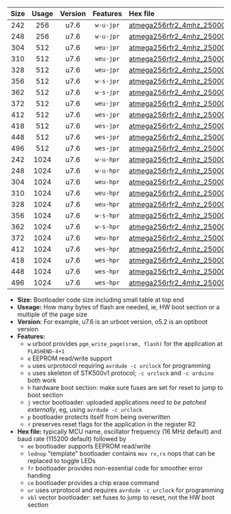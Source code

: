 |Size|Usage|Version|Features|Hex file|
|:-:|:-:|:-:|:-:|:--|
|242|256|u7.6|`w-u-jpr`|[atmega256rfr2_4mhz_250000bps_ur_vbl.hex](https://raw.githubusercontent.com/stefanrueger/urboot/main//atmega256rfr2_4mhz_250000bps_ur_vbl.hex)|
|248|256|u7.6|`w-u-jpr`|[atmega256rfr2_4mhz_250000bps_lednop_ur_vbl.hex](https://raw.githubusercontent.com/stefanrueger/urboot/main//atmega256rfr2_4mhz_250000bps_lednop_ur_vbl.hex)|
|304|512|u7.6|`weu-jpr`|[atmega256rfr2_4mhz_250000bps_ee_ur_vbl.hex](https://raw.githubusercontent.com/stefanrueger/urboot/main//atmega256rfr2_4mhz_250000bps_ee_ur_vbl.hex)|
|310|512|u7.6|`weu-jpr`|[atmega256rfr2_4mhz_250000bps_ee_lednop_ur_vbl.hex](https://raw.githubusercontent.com/stefanrueger/urboot/main//atmega256rfr2_4mhz_250000bps_ee_lednop_ur_vbl.hex)|
|328|512|u7.6|`weu-jpr`|[atmega256rfr2_4mhz_250000bps_ee_lednop_fr_ur_vbl.hex](https://raw.githubusercontent.com/stefanrueger/urboot/main//atmega256rfr2_4mhz_250000bps_ee_lednop_fr_ur_vbl.hex)|
|356|512|u7.6|`w-s-jpr`|[atmega256rfr2_4mhz_250000bps_vbl.hex](https://raw.githubusercontent.com/stefanrueger/urboot/main//atmega256rfr2_4mhz_250000bps_vbl.hex)|
|362|512|u7.6|`w-s-jpr`|[atmega256rfr2_4mhz_250000bps_lednop_vbl.hex](https://raw.githubusercontent.com/stefanrueger/urboot/main//atmega256rfr2_4mhz_250000bps_lednop_vbl.hex)|
|372|512|u7.6|`weu-jpr`|[atmega256rfr2_4mhz_250000bps_ee_lednop_fr_ce_ur_vbl.hex](https://raw.githubusercontent.com/stefanrueger/urboot/main//atmega256rfr2_4mhz_250000bps_ee_lednop_fr_ce_ur_vbl.hex)|
|412|512|u7.6|`wes-jpr`|[atmega256rfr2_4mhz_250000bps_ee_vbl.hex](https://raw.githubusercontent.com/stefanrueger/urboot/main//atmega256rfr2_4mhz_250000bps_ee_vbl.hex)|
|418|512|u7.6|`wes-jpr`|[atmega256rfr2_4mhz_250000bps_ee_lednop_vbl.hex](https://raw.githubusercontent.com/stefanrueger/urboot/main//atmega256rfr2_4mhz_250000bps_ee_lednop_vbl.hex)|
|448|512|u7.6|`wes-jpr`|[atmega256rfr2_4mhz_250000bps_ee_lednop_fr_vbl.hex](https://raw.githubusercontent.com/stefanrueger/urboot/main//atmega256rfr2_4mhz_250000bps_ee_lednop_fr_vbl.hex)|
|496|512|u7.6|`wes-jpr`|[atmega256rfr2_4mhz_250000bps_ee_lednop_fr_ce_vbl.hex](https://raw.githubusercontent.com/stefanrueger/urboot/main//atmega256rfr2_4mhz_250000bps_ee_lednop_fr_ce_vbl.hex)|
|242|1024|u7.6|`w-u-hpr`|[atmega256rfr2_4mhz_250000bps_ur.hex](https://raw.githubusercontent.com/stefanrueger/urboot/main//atmega256rfr2_4mhz_250000bps_ur.hex)|
|248|1024|u7.6|`w-u-hpr`|[atmega256rfr2_4mhz_250000bps_lednop_ur.hex](https://raw.githubusercontent.com/stefanrueger/urboot/main//atmega256rfr2_4mhz_250000bps_lednop_ur.hex)|
|304|1024|u7.6|`weu-hpr`|[atmega256rfr2_4mhz_250000bps_ee_ur.hex](https://raw.githubusercontent.com/stefanrueger/urboot/main//atmega256rfr2_4mhz_250000bps_ee_ur.hex)|
|310|1024|u7.6|`weu-hpr`|[atmega256rfr2_4mhz_250000bps_ee_lednop_ur.hex](https://raw.githubusercontent.com/stefanrueger/urboot/main//atmega256rfr2_4mhz_250000bps_ee_lednop_ur.hex)|
|328|1024|u7.6|`weu-hpr`|[atmega256rfr2_4mhz_250000bps_ee_lednop_fr_ur.hex](https://raw.githubusercontent.com/stefanrueger/urboot/main//atmega256rfr2_4mhz_250000bps_ee_lednop_fr_ur.hex)|
|356|1024|u7.6|`w-s-hpr`|[atmega256rfr2_4mhz_250000bps.hex](https://raw.githubusercontent.com/stefanrueger/urboot/main//atmega256rfr2_4mhz_250000bps.hex)|
|362|1024|u7.6|`w-s-hpr`|[atmega256rfr2_4mhz_250000bps_lednop.hex](https://raw.githubusercontent.com/stefanrueger/urboot/main//atmega256rfr2_4mhz_250000bps_lednop.hex)|
|372|1024|u7.6|`weu-hpr`|[atmega256rfr2_4mhz_250000bps_ee_lednop_fr_ce_ur.hex](https://raw.githubusercontent.com/stefanrueger/urboot/main//atmega256rfr2_4mhz_250000bps_ee_lednop_fr_ce_ur.hex)|
|412|1024|u7.6|`wes-hpr`|[atmega256rfr2_4mhz_250000bps_ee.hex](https://raw.githubusercontent.com/stefanrueger/urboot/main//atmega256rfr2_4mhz_250000bps_ee.hex)|
|418|1024|u7.6|`wes-hpr`|[atmega256rfr2_4mhz_250000bps_ee_lednop.hex](https://raw.githubusercontent.com/stefanrueger/urboot/main//atmega256rfr2_4mhz_250000bps_ee_lednop.hex)|
|448|1024|u7.6|`wes-hpr`|[atmega256rfr2_4mhz_250000bps_ee_lednop_fr.hex](https://raw.githubusercontent.com/stefanrueger/urboot/main//atmega256rfr2_4mhz_250000bps_ee_lednop_fr.hex)|
|496|1024|u7.6|`wes-hpr`|[atmega256rfr2_4mhz_250000bps_ee_lednop_fr_ce.hex](https://raw.githubusercontent.com/stefanrueger/urboot/main//atmega256rfr2_4mhz_250000bps_ee_lednop_fr_ce.hex)|

- **Size:** Bootloader code size including small table at top end
- **Useage:** How many bytes of flash are needed, ie, HW boot section or a multiple of the page size
- **Version:** For example, u7.6 is an urboot version, o5.2 is an optiboot version
- **Features:**
  + `w` urboot provides `pgm_write_page(sram, flash)` for the application at `FLASHEND-4+1`
  + `e` EEPROM read/write support
  + `u` uses urprotocol requiring `avrdude -c urclock` for programming
  + `s` uses skeleton of STK500v1 protocol; `-c urclock` and `-c arduino` both work
  + `h` hardware boot section: make sure fuses are set for reset to jump to boot section
  + `j` vector bootloader: uploaded applications *need to be patched externally*, eg, using `avrdude -c urclock`
  + `p` bootloader protects itself from being overwritten
  + `r` preserves reset flags for the application in the register R2
- **Hex file:** typically MCU name, oscillator frequency (16 MHz default) and baud rate (115200 default) followed by
  + `ee` bootloader supports EEPROM read/write
  + `lednop` "template" bootloader contains `mov rx,rx` nops that can be replaced to toggle LEDs
  + `fr` bootloader provides non-essential code for smoother error handing
  + `ce` bootloader provides a chip erase command
  + `ur` uses urprotocol and requires `avrdude -c urclock` for programming
  + `vbl` vector bootloader: set fuses to jump to reset, not the HW boot section
